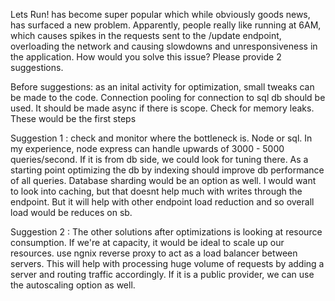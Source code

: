 Lets Run! has become super popular which while obviously goods news, has surfaced a new problem.
Apparently, people really like running at 6AM, which causes spikes in the requests sent to the /update endpoint, overloading the network and causing slowdowns and unresponsiveness in the application.
How would you solve this issue? Please provide 2 suggestions.

Before suggestions:
as an inital activity for optimization, small tweaks can be made to the code.
Connection pooling for connection to sql db should be used. It should be made async if there is scope.
Check for memory leaks. These would be the first steps

Suggestion 1 :
check and monitor where the bottleneck is. Node or sql. In my experience, node express can handle upwards of 3000 - 5000 queries/second. If it is from db side, we could look for tuning there.
As a starting point optimizing the db by indexing should improve db performance of all queries. Database sharding would be an option as well.
I would want to look into caching, but that doesnt help much with writes through the endpoint. But it will help with other endpoint load reduction and so overall load would be reduces on sb.

Suggestion 2 :
The other solutions after optimizations is looking at resource consumption. If we're at capacity, it would be ideal to scale up our resources.
use ngnix reverse proxy to act as a load balancer between servers. This will help with processing huge volume of requests by adding a server and routing traffic accordingly. If it is a public provider, we can use the autoscaling option as well.
